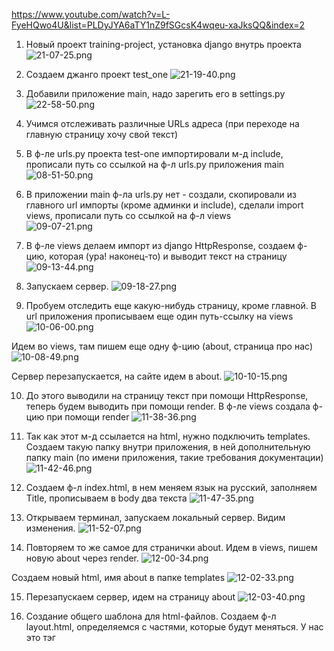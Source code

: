 https://www.youtube.com/watch?v=L-FyeHQwo4U&list=PLDyJYA6aTY1nZ9fSGcsK4wqeu-xaJksQQ&index=2 

1. Новый проект training-project, установка django внутрь проекта 
![21-07-25.png](screens%2F21-07-25.png)

2. Создаем джанго проект test_one 
![21-19-40.png](screens%2F21-19-40.png)

3. Добавили приложение main, надо зарегить его в settings.py 
![22-58-50.png](screens%2F22-58-50.png)

4. Учимся отслеживать различные URLs адреса (при переходе на главную страницу хочу свой текст)

5. В ф-ле urls.py проекта test-one импортировали м-д include, прописали путь со ссылкой на ф-л urls.py приложения main 
![08-51-50.png](screens%2F08-51-50.png)

6. В приложении main ф-ла urls.py нет - создали, скопировали из главного url импорты (кроме админки и include), 
сделали import views, прописали путь со ссылкой на ф-л views  
![09-07-21.png](screens%2F09-07-21.png)

7. В ф-ле views делаем импорт из django HttpResponse, создаем ф-цию, которая (ура! наконец-то) и выводит текст на страницу
![09-13-44.png](screens%2F09-13-44.png)

8. Запускаем сервер.
![09-18-27.png](screens%2F09-18-27.png)

9. Пробуем отследить еще какую-нибудь страницу, кроме главной. В url приложения прописываем еще один путь-ссылку на views
![10-06-00.png](screens%2F10-06-00.png)

Идем во views, там пишем еще одну ф-цию (about, страница про нас)
![10-08-49.png](screens%2F10-08-49.png)

Сервер перезапускается, на сайте идем в about.
![10-10-15.png](screens%2F10-10-15.png)

10. До этого выводили на страницу текст при помощи HttpResponse, теперь будем выводить при помощи render. 
В ф-ле views создала ф-цию при помощи render
![11-38-36.png](screens%2F11-38-36.png)

11. Так как этот м-д ссылается на html, нужно подключить templates. Создаем такую папку внутри приложения, в ней 
дополнительную папку main (по имени приложения, такие требования документации)
![11-42-46.png](screens%2F11-42-46.png)

12. Создаем ф-л index.html, в нем меняем язык на русский, заполняем Title, прописываем в body два текста
![11-47-35.png](screens%2F11-47-35.png)

13. Открываем терминал, запускаем локальный сервер. Видим изменения.
![11-52-07.png](screens%2F11-52-07.png)

14. Повторяем то же самое для странички about. Идем в views, пишем новую about через render. 
![12-00-34.png](screens%2F12-00-34.png)

Создаем новый html, имя about в папке templates
![12-02-33.png](screens%2F12-02-33.png)

15. Перезапускаем сервер, идем на страницу about
![12-03-40.png](screens%2F12-03-40.png)

16. Создание общего шаблона для html-файлов. Создаем ф-л layout.html, определяемся с частями, которые будут меняться.
У нас это тэг <Title> и тэг <body>.

17. Оформляем динамический изменяемые секции при помощи Jinja. Пишем в body
![12-42-06.png](screens%2F12-42-06.png)

18. Пишем в Title тот же шаблон, код потом подставим и там, и там. Не забываем изменить имя!:
![12-44-55.png](screens%2F12-44-55.png)

19. Переписываем ф-л index.html. Вначале пишем, что мы наследуем все от ф-ла layout.html, 
![12-51-22.png](screens%2F12-51-22.png)

потом в index пишем код, который нам нужно будет поместить внутрь блоков в ф-л layout.html(Внимание! наследуемся от 
layout.html, код пишем в index.html, потом скопируем в нужное место в layout.html)
Вначале блок body
![12-57-03.png](screens%2F12-57-03.png)

и блок title для заголовка
![13-01-29.png](screens%2F13-01-29.png)

20. Меняем так же страничку about (просто копируем из index, меняем текст). Обновляем сервер
![13-05-39.png](screens%2F13-05-39.png)

21. Теперь на странице можно динамически создавать всякую фигню, дописав в ф-ле layout
![13-12-23.png](screens%2F13-12-23.png)
![13-12-34.png](screens%2F13-12-34.png)

22. Будем вставлять файл при помощи include. Сперва в той же папке создадим ф-л test.html, в него вставим любую фразу.
![14-11-30.png](screens%2F14-11-30.png)

23. Идем в index.html, внутри <body> вставляем ссылку через {% include ........ %}. Ссылку так и увидим несколько раз.
![14-15-38.png](screens%2F14-15-38.png)

24. Этот файл можно подключать в любой html, в том числе и в макет layout.

25. Подключаем Bootstrap (ссылка с сайта bootstrap.com). В файле layout через link подключаем ссылку
![14-34-23.png](screens%2F14-34-23.png)

26. Создаем свой файл css. Для этого создаем папку для статических файлов static 
(в ней папку main по имени приложения и доп. папки),в папке создадим ф-л main.css.
![14-50-06.png](screens%2F14-50-06.png)

27. В ф-ле пока ничего не пишем, но подключаем его в ф-ле layout.html. Вверху подключаем {% load static %},
через link подключаем ф-л main.css (см. строку 9, второй link)
![14-57-04.png](screens%2F14-57-04.png)

28. Напишем что-нибудь в ф-л main.css, например, цвет страниц
    (чтобы увидеть изменения - очистить кэш Ctrl+Shift+Del)
![15-10-24.png](screens%2F15-10-24.png)

29. Чтобы заработало, идем в официальную документацию django, смотрим требования для статических файлов (у меня все подключено,
кроме STATICFILES_DIRS). Копируем весь код, вставляем в наш общий settings.py
![15-18-48.png](screens%2F15-18-48.png)

Второй элемент списка не нужен
![15-20-30.png](screens%2F15-20-30.png)

Копируем еще вот это
![15-22-28.png](screens%2F15-22-28.png)
 
И вставляем в основной ф-л urls и добавляем еще один путь, предварительно симпортировав то, что предложено в документации
![15-26-52.png](screens%2F15-26-52.png)
![15-27-04.png](screens%2F15-27-04.png)

30. Создадим красивый дизайн для нашего сайта. Очищаем main.css. В папку img вставим любую картинку.
Идем в ф-л layout, прописываем тэг aside (для левой боковой панели сайта) и тэг main для основной части сайта
![15-59-24.png](screens%2F15-59-24.png)

31. То, что было ниже тэга main, перемещаем в него (динамический контент)
![16-03-10.png](screens%2F16-03-10.png)

32. В тэге aside будет находиться то, что не меняется. Внутрь него подключаем тэг img, в кавычки копируем то, что в линке 
(когда подключали файл css), меняем путь на путь к картинке, имя картинки
было: ![16-07-55.png](screens%2F16-07-55.png)
стало: ![16-11-04.png](screens%2F16-11-04.png)

33. Дальше пишем в тэге aside. Прописываем тэг span
![16-15-39.png](screens%2F16-15-39.png)

34. Здесь же дополнительно вставляем тэги с навигацией и т.д.
![00-20-59.png](screens%2F00-20-59.png)
![00-21-13.png](screens%2F00-21-13.png)

35. Подключаем иконки с сайта Font Awesome (нормальные иконки так и не подключились)
![00-57-04.png](screens%2F00-57-04.png)
![00-57-14.png](screens%2F00-57-14.png)

36. Заполняем css, делаем оформление сайта (там всякие отступы и проч. красота)

body - цвет основного блока, aside - оформление левого блока, aside img - стиль картинки, aside .logo - стиль логотипа
aside h3 - Навигация, aside ul - снять стиль у элементов тэга ul, aside ul li - задать стиль эл-там
![17-56-43.png](screens%2F17-56-43.png)

37. Пропишем ссылки на страницы. Именуем в url путь, в layout пропишем именованные урлы
![18-21-27.png](screens%2F18-21-27.png)
![18-24-08.png](screens%2F18-24-08.png)

38. Добавила страницу с контактами. Работает по ссылке
![18-40-26.png](screens%2F18-40-26.png)

39. Добавим стиля главному блоку (работаем в index.html). Текст-заглушка, добавление кнопки (пока не ссылка)
![19-05-54.png](screens%2F19-05-54.png)
![19-06-17.png](screens%2F19-06-17.png)

40. Переходим в main.css, прописываем св-ва для офлрмления класса features(оформление будет скопировано во все тепмлейсы)
![20-05-57.png](screens%2F20-05-57.png)

41. Копируем оформление на другие листы(главный, about, contacts)
![20-03-01.png](screens%2F20-03-01.png)

42. В ф-л view вносим изменения - добавляем параметр в ф-цию, чтобы в дальнейшем передавать данные в HTML-шаблон
![23-37-30.png](screens%2F23-37-30.png)

И вносим изменения в ф-л index (в заглавие и тэг h1)
![23-39-46.png](screens%2F23-39-46.png)

43. В ф-ле view создаем переменную data (словарь), записываем различные эл-ты, которые будем передвать на страницу
![00-22-37.png](screens%2F00-22-37.png)

В ф-ле index создаем цикл, эл-ты выводятся не списком values, а как положено в цикле. 
![00-22-51.png](screens%2F00-22-51.png)
![00-22-16.png](screens%2F00-22-16.png)

В data можно подавать различные виды данных - и словари, и списки. К ним можно обращаться в цикле, и по условию
![00-42-22.png](screens%2F00-42-22.png)
![00-42-30.png](screens%2F00-42-30.png)

44. Можно использовать фильтры (upper, lower)
![14-31-13.png](screens%2F14-31-13.png)
![14-30-46.png](screens%2F14-30-46.png)

Альтернативная запись фильтра   {{ values_1|lower }} (дело в вертикальной черточке)
![14-35-04.png](screens%2F14-35-04.png)

45. Для пополнения сайта новостями создаем новое приложение news (python manage.py startapp news). 
Регистрируем его в settings   #INSTALLED_APPS = ['news',.....]
![15-12-19.png](screens%2F15-12-19.png)
в urls приложения    #...path('news/', include('news.urls'))
![15-12-28.png](screens%2F15-12-28.png)

46. Внутри приложения news стздаем файл urls.py, копируем в него код из соседнего urls. Оставляем только отслеживание
пустой строки "", т.к. мы уже и так в news/urls. Будем вызывать новостную страницу ч-з news_home 
![15-24-53.png](screens%2F15-24-53.png)

47. Идем в файл views приложения, там прописываем одну ф-цию, которая возвращает ссылку на templates, пока соседнего
приложения main. Смотрим, все ли работает
![15-34-18.png](screens%2F15-34-18.png)
![15-47-47.png](screens%2F15-47-47.png)

48. Теперь создадим свои templates для приложения news, в ф-ле news_home пропишем такую же структуру, как, например, 
в ф-ле index.html. Не забываем поменять ссылку на новый html в ф-ле news/views.
![16-12-40.png](screens%2F16-12-40.png)
![16-10-52.png](screens%2F16-10-52.png)
![16-12-51.png](screens%2F16-12-51.png)

49. В файле layout создадим еще одну активную ссылку на страницу с новостями. Прописываем текст страницы в templates 
приложения news
![16-30-03.png](screens%2F16-30-03.png)
![17-12-09.png](screens%2F17-12-09.png)
![17-13-43.png](screens%2F17-13-43.png)

50. Начинаем работу над базой данных. Работать будем в ф-ле models.py приложения news, создаем таблицу внутри базы данных.
Создаем класс для статьи, будет четыре поля (заголовок, анонс, полный текст, дата)
![17-27-27.png](screens%2F17-27-27.png)

51. Прописываем волшебный м-д __str__, пока не знаю, зачем. Так надо :). Возвращать будет название статьи
![17-29-34.png](screens%2F17-29-34.png)

52. Таблица пока только прописана, но не создана. Т.к. создание таблиц происходит в момент выполнения миграции.
Вначале команда makemigrations (создает таблицы, подлежащие миграции), произошла 1 миграция, создан новый ф-л
в папке migrations
![17-40-50.png](screens%2F17-40-50.png)

53. После того, как миграции созданы, надо их провести. Команда migrate, и потом перезапустить сервер.
![17-46-09.png](screens%2F17-46-09.png)

54. Займемся панелью администратора. Переводим панель на русский язык (меняем в переменной LANGUAGE_CODE в settings)
![21-44-15.png](screens%2F21-44-15.png)

55. Зарегистрируемся как администратор (python manage.py createsuperuser) логин, пароль.
![21-50-32.png](screens%2F21-50-32.png)
![21-52-40.png](screens%2F21-52-40.png)

56. Походили по сайту, посмотрели, но нашей таблички с новостями не увидели. Потому что ее нужно зарегить в admin
приложения news. Импортируем из .models класс Article (from .models import Article). И непосредственно регистрация
(admin.site.register(Article)
![22-02-35.png](screens%2F22-02-35.png)
![22-02-28.png](screens%2F22-02-28.png)

57. Появился новый раздел news, переименуем его. (в ф-ле models создаем класс Meta и т.д.)
![22-07-16.png](screens%2F22-07-16.png)
![22-07-09.png](screens%2F22-07-09.png)

58. Пробуем добавить новость.
![22-11-08.png](screens%2F22-11-08.png)
![22-11-14.png](screens%2F22-11-14.png)

59. Получение записей из БД. Работаем в ф-ле news/views.py. Импортируем из .models класс Article (from .models import Article).
Добавляем переменную news в ф-цию news_home и еще один параметр в return render
![22-24-15.png](screens%2F22-24-15.png)

60. Вот как сейчас выводится страница с новостями:
![23-34-21.png](screens%2F23-34-21.png)

В news_home.html удаляем тэг р, button, список статей
![23-36-24.png](screens%2F23-36-24.png)

И в этом же ф-ле пропишем цикл для того, чтобы выводить поля с новостями (имена подсматриваем в news/models)
![23-46-05.png](screens%2F23-46-05.png)
![23-45-53.png](screens%2F23-45-53.png)

61. Можно прописать стили для блока alert-warning (напоминание!!! это делается в ф-ле main/static/main/css/main.css)
![23-59-55.png](screens%2F23-59-55.png)
![08-23-29.png](screens%2F08-23-29.png)

62. Как осуществить разные форматы выборки. В ф-ле news/views (это приложение) есть переменная news для вывода данных.
all - выводить все (сделали), теперь применим order_by по полю 'title' ('-title' сортировка в обратном порядке).
Можно сортировать по любому из полей таблицы (подсматриваем в models).
![08-37-45.png](screens%2F08-37-45.png)

63. Можно использовать срез [:n], чтобы показывать определенное количество записей
![08-42-59.png](screens%2F08-42-59.png)
![08-43-09.png](screens%2F08-43-09.png)

64. На страничке с новостями можно выводить какое-либо сообщение, если новостей нет. Пропишем условие if-else в ф-ле 
news_home.html. Также после циклов пример оформления комментариев
![13-31-31.png](screens%2F13-31-31.png)

65. Создание формочек для добавления в таблицу базы данных.
В первую очередь добавим на панель навигации  ссылку в виде кнопки, кот. будет вести на форму по добавлению записи.
В ф-л layout добавим новую ссылку
![13-51-06.png](screens%2F13-51-06.png)
![13-50-54.png](screens%2F13-50-54.png)

66. Эта ссылка именованная, но нам нужна не на контакты, а на "создать", поэтому contacts меняем на create, новую ссылку 
create сейчас создадим. Создавать будем в приложении news, так как работу с новостями определили для приложения news.
Используем ф-л urls приложения news
![14-08-49.png](screens%2F14-08-49.png)

67. Переходим во views приложения, создаем еще метод create
![14-12-13.png](screens%2F14-12-13.png)

68. Идем в темплейсы приложения и создаем ф-л create.html. Шапку скопируем в него из соседнего html. Внутри пропишем новое.
Можно было бы прописать action со ссылкой на страницу, где бы проверялись введенные данные, но если не написать этот
параметр, то проверка будет производиться прямо в ф-ле create.html. Нам именно так и нужно, поэтому убираем.
![14-52-31.png](screens%2F14-52-31.png)

69. В формочке создаем несколько input-полей. (class="form-control" - это форма от бутстрапа, для красоты)(br - перенос строки)
![15-07-19.png](screens%2F15-07-19.png)
![15-11-47.png](screens%2F15-11-47.png)

70. Здась же создадим кнопку, по которой пользователь будет переадресовывать данные на сервер (type="submit" - при нажатии
будет происходить перезагрузка страницы, и данные будут отправляться на сервер)
![15-21-45.png](screens%2F15-21-45.png)

71. Страница с формой
![15-22-20.png](screens%2F15-22-20.png)

72. Изменим немного оформление, ф-л main/css
![15-37-22.png](screens%2F15-37-22.png)

73. Страница не перезапустилась, т.к. данные ф-ла css попадают в кэш. Чтобы очистить - горячие клавиши Ctrl+Shift+Delete.
![15-38-34.png](screens%2F15-38-34.png)

74. Добавляем функциональность. Сейчас при нажатии на Добавить новость возникает ошибка, которая говорит нам о том, что
мы не добавили CSRF-токен. Используется при передаче формы для безопасности, обязательный параметр. 
![15-43-20.png](screens%2F15-43-20.png)

Копируем {% csrf_token %}, вставляем в create.html
![15-46-10.png](screens%2F15-46-10.png)

75. Теперь при нажатии на кнопку ошибки нет, но и ничего не происходит. Потому что мы никак не связали форму create.html
с нашей таблицей для новостей (class Article в models приложения).
Для этого в приложении news создаем ф-л forms.py. Выполняем несколько импортов. 
![15-57-39.png](screens%2F15-57-39.png)

76. Создадим теперь в этом ф-ле класс для работы с Article
![16-01-42.png](screens%2F16-01-42.png)

77. Теперь мы создадим объект на основе этого класса, передадим объект в шаблон, шаблон выведем.
Идем во views.py приложения news, из форм импортируем ArticleForm.
В методе create создаем объект form на основе класса ArticleForm.
Создаем словарь data, включаем его в render в ретурне
![16-10-15.png](screens%2F16-10-15.png)

78. Переходим в create.html. Если form добавить просто в поля, то мы увидим на странице две возможности создать новость.
Первая форма функциональная, а вторая - красивая. Нам их надо как-то объединить.
![16-16-55.png](screens%2F16-16-55.png)

Прописываем ссылки на каждое поле отдельно
![16-38-42.png](screens%2F16-38-42.png)

79. Теперь нам нужно к полям добавить разные атрибуты. Обратимся к классу формы (forms.py), и пропишем в widgets все
характеристики полей. (Еще нужно импортировать from django.forms import TextInput)
![16-47-29.png](screens%2F16-47-29.png)
Все свойства полей берем из ф-ла create.html
![17-07-25.png](screens%2F17-07-25.png)

80. Идем в create, удаляем все инпуты, которые сами создали (поля уже скопированы в forms.py)
![21-10-47.png](screens%2F21-10-47.png)
Хэштег br - для отступа между рядами данных 
![21-13-46.png](screens%2F21-13-46.png)
![21-13-10.png](screens%2F21-13-10.png)

81. Пропишем обработку данных, полученных из формы. (обработка происходит на стр. news/create). Эте страница обрабатывается 
на стр. news/views методом create. Идем туда, внутри метода прописываем получение данных из формы, их обработку. Если
нет ошибок - будем заносить в базу с новостями.
Вначале проверяем условие - какой сейчас идет м-д передачи данных (нужен POST). Создаем еще одну переменную form на основе 
класса  ArticleForm. Проверяем объект на корректное заполнение методом is_valid
![22-04-03.png](screens%2F22-04-03.png)

82. Если новость была введена корректно, то форма будет принята. И пропишем переадресацию на стр. с новостями.
В панели администратора эта запись тоже добавилась.
![22-11-53.png](screens%2F22-11-53.png)
![22-21-43.png](screens%2F22-21-43.png)

83. Динамически изменяемые страницы, отслеживание url. Создаем методы через классы. 
Чтобы создать класс, нужно вначале импортирлвать встроенный класс (from django.views.generic import DetailView). 
На основе этого класса можно создать страницу, кот. будет меняться в зависимости от переметров в url.
Пишем в news/views.py
![10-57-33.png](screens%2F10-57-33.png)

84. Идем в test_one/news/urls.py, создаем новое отслеживание url-адреса. Мы должны записать отслеживание некого 
динамического параметра (int:pk без пробелов!!!)
![11-10-16.png](screens%2F11-10-16.png)
Продолжаем писать путь. В этот раз мы вызываем не к-л метод, а класс, созданный в предыдущем пункте. NewsDetailView
![11-17-03.png](screens%2F11-17-03.png)

85. Теперь пора создать новый шаблон details_view.html, который использовали при создании класса. 
Создаем, копируем в него код из news/news_home.html. Удаляем все, что в тэге h1, вместо заголовка должно выводиться
не фиксированный текст, а название статьи, см. третий атрибут класса NewsDetailView. article.title - обращаемся к 
статье и полю title (по этому же принципу и к другим полям)
![11-26-19.png](screens%2F11-26-19.png)
![12-20-07.png](screens%2F12-20-07.png)

86. Проверка работы
![12-21-40.png](screens%2F12-21-40.png)
![12-21-54.png](screens%2F12-21-54.png)

87. Теперь рядом с каждым анонсом статьи рядом поместим кнопку для более детального прочтения. Идем в news/news_home.html
![12-39-18.png](screens%2F12-39-18.png)
![12-39-05.png](screens%2F12-39-05.png)

88. Поменяем title для каждой страницы.
![12-43-09.png](screens%2F12-43-09.png)
![12-42-57.png](screens%2F12-42-57.png)

89. Создадим страницу по обновлению записи в базе данных. 
Вначале создаем обработчик url-адреса, идем в test_one/news/urls.py, прописываем еще один путь (там новый класс и 
новый метод, сделаем)
![14-01-01.png](screens%2F14-01-01.png)

90. Шагаем в views, импортируем класс UpdateView. Опять будем создавать свой класс на основе предустановленного 
в джанго (теперь UpdateView).
![14-01-55.png](screens%2F14-01-55.png)

91. Переходим на http://127.0.0.1:8000/news/3/update, например. Читается корректно, но вид так себе.
![14-03-57.png](screens%2F14-03-57.png)
Поэтому внутри класса вместо полей можем задать формы класса ArticleForms
![14-07-20.png](screens%2F14-07-20.png)
![14-07-57.png](screens%2F14-07-57.png)

92. Если мы захотим обновить страницу (например, заменить заголовок), получим ошибку No URL to redirect to.
    (Нет URL для перенаправления.  Либо укажите URL, либо определите метод get_absolute_url для модели.)
![14-23-37.png](screens%2F14-23-37.png)
Так и сделаем, определим м-д get_absolute_url в ф-ле news/models.py (там, где определяли класс Article)
![14-28-17.png](screens%2F14-28-17.png)
![14-27-58.png](screens%2F14-27-58.png)

93. Создадим страницу, на которой будем удалять какую-либо запись. Работать будет по такому же принципу, как и 
update, идем в url, копируем предыдущее с delete
![14-34-18.png](screens%2F14-34-18.png)
Шагаем в views, импортируем класс DeleteView (см. п. 95)
![14-38-36.png](screens%2F14-38-36.png)

94. Создаем новый шаблон news_delete.html, копируем в него из ф-ла create.html. Оставляем csrf_token и кнопку, 
остальное удаляем.
![14-43-38.png](screens%2F14-43-38.png)

95. Переходим на http://127.0.0.1:8000/news/4/delete, видим ошибку success_url. Не указали, куда нужно переадресовать
пользователя после удаления статьи. Прописываем переадресацию на стр. с новостями. Удаление работает.
![14-48-05.png](screens%2F14-48-05.png)

96. И последнее - на каждой новости добавим кнопку для удаления или редактирования (чтобы не заходить через 
url-адрес). Идем в news/details_view.html, создаем кнопки-ссылки.
![14-58-09.png](screens%2F14-58-09.png)
![14-57-57.png](screens%2F14-57-57.png)
![14-58-48.png](screens%2F14-58-48.png)


